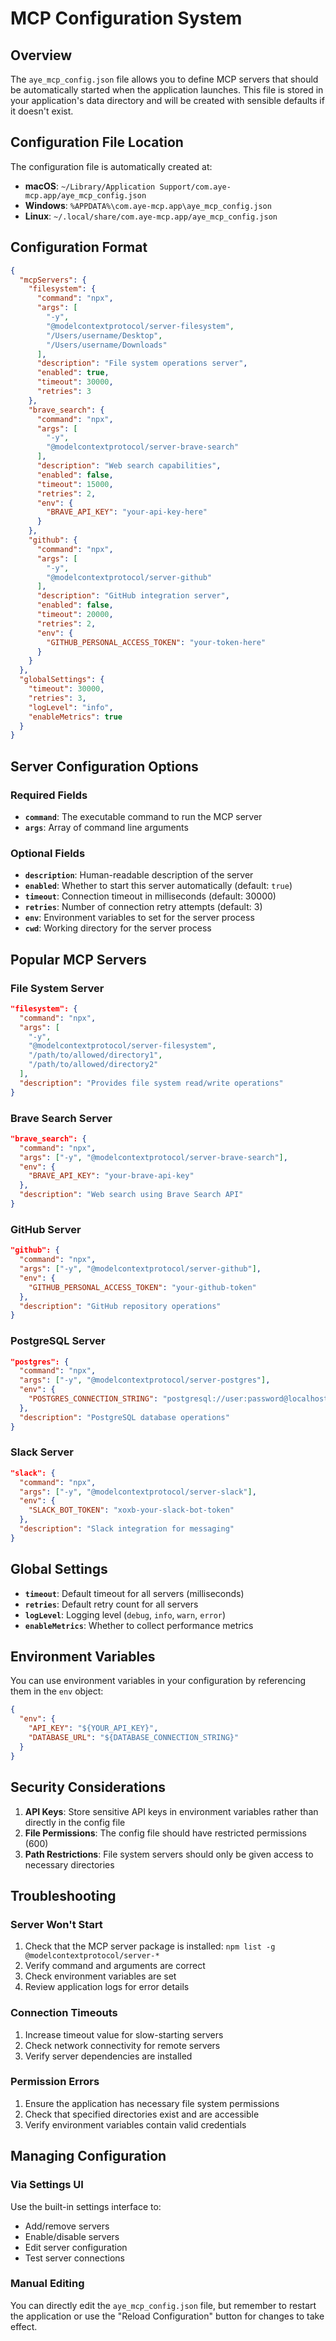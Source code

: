 # MCP Configuration System

## Overview

The `aye_mcp_config.json` file allows you to define MCP servers that should be automatically started when the application launches. This file is stored in your application's data directory and will be created with sensible defaults if it doesn't exist.

## Configuration File Location

The configuration file is automatically created at:
- **macOS**: `~/Library/Application Support/com.aye-mcp.app/aye_mcp_config.json`
- **Windows**: `%APPDATA%\com.aye-mcp.app\aye_mcp_config.json`
- **Linux**: `~/.local/share/com.aye-mcp.app/aye_mcp_config.json`

## Configuration Format

```json
{
  "mcpServers": {
    "filesystem": {
      "command": "npx",
      "args": [
        "-y",
        "@modelcontextprotocol/server-filesystem",
        "/Users/username/Desktop",
        "/Users/username/Downloads"
      ],
      "description": "File system operations server",
      "enabled": true,
      "timeout": 30000,
      "retries": 3
    },
    "brave_search": {
      "command": "npx",
      "args": [
        "-y",
        "@modelcontextprotocol/server-brave-search"
      ],
      "description": "Web search capabilities",
      "enabled": false,
      "timeout": 15000,
      "retries": 2,
      "env": {
        "BRAVE_API_KEY": "your-api-key-here"
      }
    },
    "github": {
      "command": "npx",
      "args": [
        "-y",
        "@modelcontextprotocol/server-github"
      ],
      "description": "GitHub integration server",
      "enabled": false,
      "timeout": 20000,
      "retries": 2,
      "env": {
        "GITHUB_PERSONAL_ACCESS_TOKEN": "your-token-here"
      }
    }
  },
  "globalSettings": {
    "timeout": 30000,
    "retries": 3,
    "logLevel": "info",
    "enableMetrics": true
  }
}
```

## Server Configuration Options

### Required Fields

- **`command`**: The executable command to run the MCP server
- **`args`**: Array of command line arguments

### Optional Fields

- **`description`**: Human-readable description of the server
- **`enabled`**: Whether to start this server automatically (default: `true`)
- **`timeout`**: Connection timeout in milliseconds (default: 30000)
- **`retries`**: Number of connection retry attempts (default: 3)
- **`env`**: Environment variables to set for the server process
- **`cwd`**: Working directory for the server process

## Popular MCP Servers

### File System Server
```json
"filesystem": {
  "command": "npx",
  "args": [
    "-y",
    "@modelcontextprotocol/server-filesystem",
    "/path/to/allowed/directory1",
    "/path/to/allowed/directory2"
  ],
  "description": "Provides file system read/write operations"
}
```

### Brave Search Server
```json
"brave_search": {
  "command": "npx",
  "args": ["-y", "@modelcontextprotocol/server-brave-search"],
  "env": {
    "BRAVE_API_KEY": "your-brave-api-key"
  },
  "description": "Web search using Brave Search API"
}
```

### GitHub Server
```json
"github": {
  "command": "npx",
  "args": ["-y", "@modelcontextprotocol/server-github"],
  "env": {
    "GITHUB_PERSONAL_ACCESS_TOKEN": "your-github-token"
  },
  "description": "GitHub repository operations"
}
```

### PostgreSQL Server
```json
"postgres": {
  "command": "npx",
  "args": ["-y", "@modelcontextprotocol/server-postgres"],
  "env": {
    "POSTGRES_CONNECTION_STRING": "postgresql://user:password@localhost:5432/database"
  },
  "description": "PostgreSQL database operations"
}
```

### Slack Server
```json
"slack": {
  "command": "npx",
  "args": ["-y", "@modelcontextprotocol/server-slack"],
  "env": {
    "SLACK_BOT_TOKEN": "xoxb-your-slack-bot-token"
  },
  "description": "Slack integration for messaging"
}
```

## Global Settings

- **`timeout`**: Default timeout for all servers (milliseconds)
- **`retries`**: Default retry count for all servers
- **`logLevel`**: Logging level (`debug`, `info`, `warn`, `error`)
- **`enableMetrics`**: Whether to collect performance metrics

## Environment Variables

You can use environment variables in your configuration by referencing them in the `env` object:

```json
{
  "env": {
    "API_KEY": "${YOUR_API_KEY}",
    "DATABASE_URL": "${DATABASE_CONNECTION_STRING}"
  }
}
```

## Security Considerations

1. **API Keys**: Store sensitive API keys in environment variables rather than directly in the config file
2. **File Permissions**: The config file should have restricted permissions (600)
3. **Path Restrictions**: File system servers should only be given access to necessary directories

## Troubleshooting

### Server Won't Start
1. Check that the MCP server package is installed: `npm list -g @modelcontextprotocol/server-*`
2. Verify command and arguments are correct
3. Check environment variables are set
4. Review application logs for error details

### Connection Timeouts
1. Increase timeout value for slow-starting servers
2. Check network connectivity for remote servers
3. Verify server dependencies are installed

### Permission Errors
1. Ensure the application has necessary file system permissions
2. Check that specified directories exist and are accessible
3. Verify environment variables contain valid credentials

## Managing Configuration

### Via Settings UI
Use the built-in settings interface to:
- Add/remove servers
- Enable/disable servers
- Edit server configuration
- Test server connections

### Manual Editing
You can directly edit the `aye_mcp_config.json` file, but remember to restart the application or use the "Reload Configuration" button for changes to take effect.